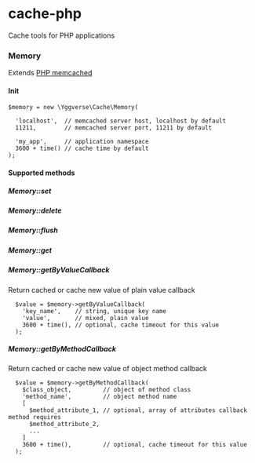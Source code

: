 # cache-php
Cache tools for PHP applications

### Memory

Extends [PHP memcached](https://www.php.net/manual/en/book.memcached.php)

#### Init

```
$memory = new \Yggverse\Cache\Memory(

  'localhost',  // memcached server host, localhost by default
  11211,        // memcached server port, 11211 by default

  'my_app',     // application namespace
  3600 + time() // cache time by default
);
```

#### Supported methods

##### Memory::set

##### Memory::delete

##### Memory::flush

##### Memory::get

##### Memory::getByValueCallback

Return cached or cache new value of plain value callback

```
  $value = $memory->getByValueCallback(
    'key_name',    // string, unique key name
    'value',       // mixed, plain value
    3600 + time(), // optional, cache timeout for this value
  );
```

##### Memory::getByMethodCallback

Return cached or cache new value of object method callback

```
  $value = $memory->getByMethodCallback(
    $class_object,         // object of method class
    'method_name',         // object method name
    [
      $method_attribute_1, // optional, array of attributes callback method requires
      $method_attribute_2,
      ...
    ]
    3600 + time(),         // optional, cache timeout for this value
  );
```